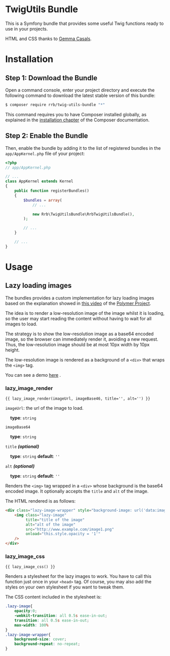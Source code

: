 TwigUtils Bundle
================

This is a Symfony bundle that provides some useful Twig functions ready
to use in your projects.

HTML and CSS thanks to [Gemma Casals](https://twitter.com/gemmacasals).

Installation
============

Step 1: Download the Bundle
---------------------------

Open a command console, enter your project directory and execute the
following command to download the latest stable version of this bundle:

```bash
$ composer require rrb/twig-utils-bundle "*"
```

This command requires you to have Composer installed globally, as explained
in the [installation chapter](https://getcomposer.org/doc/00-intro.md)
of the Composer documentation.

Step 2: Enable the Bundle
-------------------------

Then, enable the bundle by adding it to the list of registered bundles
in the `app/AppKernel.php` file of your project:

```php
<?php
// app/AppKernel.php

// ...
class AppKernel extends Kernel
{
    public function registerBundles()
    {
        $bundles = array(
            // ...

            new Rrb\TwigUtilsBundle\RrbTwigUtilsBundle(),
        );

        // ...
    }

    // ...
}
```

Usage
=====

Lazy loading images
-------------------

The bundles provides a custom implementation for lazy loading images based on the
explanation showed in [this video](https://www.youtube.com/watch?v=iAgSvlYavX0)
of the [Polymer Project](https://www.polymer-project.org/1.0/).

The idea is to render a low-resolution image of the image whilst it is
loading, so the user may start reading the content without having to wait
for all images to load.

The strategy is to show the low-resolution image as a base64 encoded image, so
the browser can immediately render it, avoiding a new request. Thus,
the low-resolution image should be at most 10px width by 10px height.

The low-resolution image is rendered as a background of a `<div>` that
wraps the `<img>` tag.

You can see a demo [here](http://twig-demo.rubenrubiob.me) .


### lazy_image_render

```twig
{{ lazy_image_render(imageUrl, imageBase46, title='', alt='') }}
```

`imageUrl`: the url of the image to load.

&nbsp;&nbsp;&nbsp;&nbsp;**type**: `string`

`imageBase64`

&nbsp;&nbsp;&nbsp;&nbsp;**type**: `string`

`title` ***(optional)***

&nbsp;&nbsp;&nbsp;&nbsp;**type**: `string` **default**: `''`

`alt` ***(optional)***

&nbsp;&nbsp;&nbsp;&nbsp;**type**: `string` **default**: `''`

Renders the `<img>` tag wrapped in a `<div>` whose background is the
base64 encoded image. It optionally accepts the `title` and `alt` of
the image.

The HTML rendered is as follows:

```html
<div class="lazy-image-wrapper" style="background-image: url('data:image/jpeg;base64,/9j/4AAQSkZJRg...');">
    <img class="lazy-image"
         title="title of the image"
         alt="alt of the image"
         src="http://www.example.com/image1.png"
         onload="this.style.opacity = '1'"
    />
</div>
```


### lazy_image_css

```twig
{{ lazy_image_css() }}
```

Renders a stylesheet for the lazy images to work. You have to call this
function just once in your `<head>` tag. Of course, you may also add the
styles on your own stylesheet if you want to tweak them.

The CSS content included in the stylesheet is:

```css
.lazy-image{
    opacity:0;
    -webkit-transition: all 0.5s ease-in-out;
    transition: all 0.5s ease-in-out;
    max-width: 100%
}
.lazy-image-wrapper{
    background-size: cover;
    background-repeat: no-repeat;
}
```